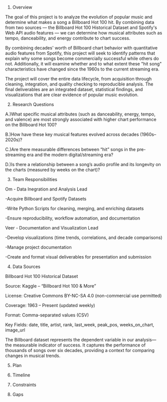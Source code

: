 1. Overview

The goal of this project is to analyze the evolution of popular music and determine what makes a song a Billboard Hot 100 hit. By combining data from two sources — the Billboard Hot 100 Historical Dataset and Spotify's Web API audio features — we can determine how musical attributes such as tempo, danceability, and energy contribute to chart success.

By combining decades' worth of Billboard chart behavior with quantitative audio features from Spotify, this project will seek to identify patterns that explain why some songs become commercially successful while others do not. Additionally, it will examine whether and to what extent these "hit song" characteristics have changed since the 1960s to the current streaming era.

The project will cover the entire data lifecycle, from acquisition through cleaning, integration, and quality checking to reproducible analysis. The final deliverables are an integrated dataset, statistical findings, and visualizations that are clear evidence of popular music evolution.

2. Research Questions

A.)What specific musical attributes (such as danceability, energy, tempo, and valence) are most strongly associated with higher chart performance on the Billboard Hot 100?

B.)How have these key musical features evolved across decades (1960s–2020s)?

C.)Are there measurable differences between “hit” songs in the pre-streaming era and the modern digital/streaming era?

D.)Is there a relationship between a song’s audio profile and its longevity on the charts (measured by weeks on the chart)?

3. Team Responsibilities

Om - Data Inegration and Analysis Lead

  -Acquire Billboard and Spotify Datasets
  
  -Write Python Scripts for cleaning, merging, and enriching datasets
  
  -Ensure reproducibility, workflow automation, and documentation
  
Veer - Documentation and Visualization Lead

  -Develop visualizations (time trends, correlations, and decade comparisons)
  
  -Manage project documentation
  
  -Create and format visual deliverables for presentation and submission

4. Data Sources

Billboard Hot 100 Historical Dataset

Source: Kaggle – “Billboard Hot 100 & More”

License: Creative Commons BY-NC-SA 4.0 (non-commercial use permitted)

Coverage: 1963 – Present (updated weekly)

Format: Comma-separated values (CSV)

Key Fields: date, title, artist, rank, last_week, peak_pos, weeks_on_chart, image_url

The Billboard dataset represents the dependent variable in our analysis—the measurable indicator of success. It captures the performance of thousands of songs over six decades, providing a context for comparing changes in musical trends.




5. Plan

6. Timeline

7. Constraints

8. Gaps
